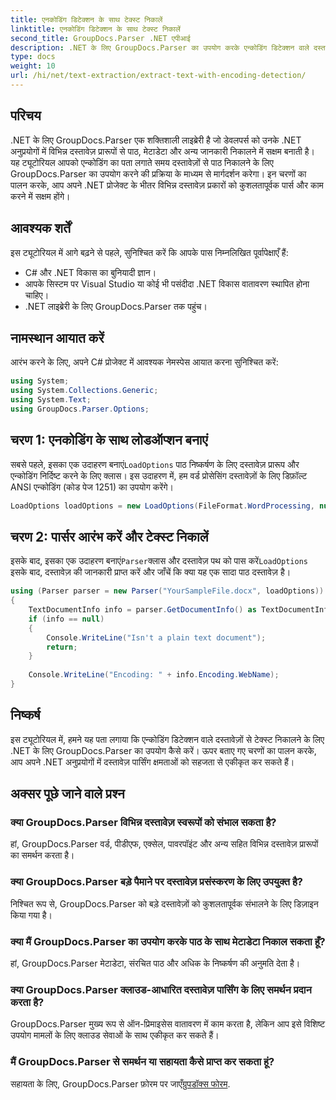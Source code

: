 ```yaml
---
title: एनकोडिंग डिटेक्शन के साथ टेक्स्ट निकालें
linktitle: एनकोडिंग डिटेक्शन के साथ टेक्स्ट निकालें
second_title: GroupDocs.Parser .NET एपीआई
description: .NET के लिए GroupDocs.Parser का उपयोग करके एन्कोडिंग डिटेक्शन वाले दस्तावेज़ों से टेक्स्ट निकालें। अपने .NET अनुप्रयोगों में विभिन्न प्रारूपों को कुशलतापूर्वक पार्स करें।
type: docs
weight: 10
url: /hi/net/text-extraction/extract-text-with-encoding-detection/
---
```

## परिचय
.NET के लिए GroupDocs.Parser एक शक्तिशाली लाइब्रेरी है जो डेवलपर्स को उनके .NET अनुप्रयोगों में विभिन्न दस्तावेज़ प्रारूपों से पाठ, मेटाडेटा और अन्य जानकारी निकालने में सक्षम बनाती है। यह ट्यूटोरियल आपको एन्कोडिंग का पता लगाते समय दस्तावेज़ों से पाठ निकालने के लिए GroupDocs.Parser का उपयोग करने की प्रक्रिया के माध्यम से मार्गदर्शन करेगा। इन चरणों का पालन करके, आप अपने .NET प्रोजेक्ट के भीतर विभिन्न दस्तावेज़ प्रकारों को कुशलतापूर्वक पार्स और काम करने में सक्षम होंगे।
## आवश्यक शर्तें
इस ट्यूटोरियल में आगे बढ़ने से पहले, सुनिश्चित करें कि आपके पास निम्नलिखित पूर्वापेक्षाएँ हैं:
- C# और .NET विकास का बुनियादी ज्ञान।
- आपके सिस्टम पर Visual Studio या कोई भी पसंदीदा .NET विकास वातावरण स्थापित होना चाहिए।
- .NET लाइब्रेरी के लिए GroupDocs.Parser तक पहुंच।

## नामस्थान आयात करें
आरंभ करने के लिए, अपने C# प्रोजेक्ट में आवश्यक नेमस्पेस आयात करना सुनिश्चित करें:
```csharp
using System;
using System.Collections.Generic;
using System.Text;
using GroupDocs.Parser.Options;
```
## चरण 1: एनकोडिंग के साथ लोडऑप्शन बनाएं
 सबसे पहले, इसका एक उदाहरण बनाएं`LoadOptions` पाठ निष्कर्षण के लिए दस्तावेज़ प्रारूप और एन्कोडिंग निर्दिष्ट करने के लिए क्लास। इस उदाहरण में, हम वर्ड प्रोसेसिंग दस्तावेज़ों के लिए डिफ़ॉल्ट ANSI एन्कोडिंग (कोड पेज 1251) का उपयोग करेंगे।
```csharp
LoadOptions loadOptions = new LoadOptions(FileFormat.WordProcessing, null, null, Encoding.GetEncoding(1251));
```
## चरण 2: पार्सर आरंभ करें और टेक्स्ट निकालें
 इसके बाद, इसका एक उदाहरण बनाएं`Parser`क्लास और दस्तावेज़ पथ को पास करें`LoadOptions` इसके बाद, दस्तावेज़ की जानकारी प्राप्त करें और जाँचें कि क्या यह एक सादा पाठ दस्तावेज़ है।
```csharp
using (Parser parser = new Parser("YourSampleFile.docx", loadOptions))
{
    TextDocumentInfo info = parser.GetDocumentInfo() as TextDocumentInfo;
    if (info == null)
    {
        Console.WriteLine("Isn't a plain text document");
        return;
    }
    
    Console.WriteLine("Encoding: " + info.Encoding.WebName);
}
```

## निष्कर्ष
इस ट्यूटोरियल में, हमने यह पता लगाया कि एन्कोडिंग डिटेक्शन वाले दस्तावेज़ों से टेक्स्ट निकालने के लिए .NET के लिए GroupDocs.Parser का उपयोग कैसे करें। ऊपर बताए गए चरणों का पालन करके, आप अपने .NET अनुप्रयोगों में दस्तावेज़ पार्सिंग क्षमताओं को सहजता से एकीकृत कर सकते हैं।

## अक्सर पूछे जाने वाले प्रश्न
### क्या GroupDocs.Parser विभिन्न दस्तावेज़ स्वरूपों को संभाल सकता है?
हां, GroupDocs.Parser वर्ड, पीडीएफ, एक्सेल, पावरपॉइंट और अन्य सहित विभिन्न दस्तावेज़ प्रारूपों का समर्थन करता है।
### क्या GroupDocs.Parser बड़े पैमाने पर दस्तावेज़ प्रसंस्करण के लिए उपयुक्त है?
निश्चित रूप से, GroupDocs.Parser को बड़े दस्तावेज़ों को कुशलतापूर्वक संभालने के लिए डिज़ाइन किया गया है।
### क्या मैं GroupDocs.Parser का उपयोग करके पाठ के साथ मेटाडेटा निकाल सकता हूँ?
हां, GroupDocs.Parser मेटाडेटा, संरचित पाठ और अधिक के निष्कर्षण की अनुमति देता है।
### क्या GroupDocs.Parser क्लाउड-आधारित दस्तावेज़ पार्सिंग के लिए समर्थन प्रदान करता है?
GroupDocs.Parser मुख्य रूप से ऑन-प्रिमाइसेस वातावरण में काम करता है, लेकिन आप इसे विशिष्ट उपयोग मामलों के लिए क्लाउड सेवाओं के साथ एकीकृत कर सकते हैं।
### मैं GroupDocs.Parser से समर्थन या सहायता कैसे प्राप्त कर सकता हूं?
सहायता के लिए, GroupDocs.Parser फ़ोरम पर जाएँ[ग्रुपडॉक्स फोरम](https://forum.groupdocs.com/c/parser/17).